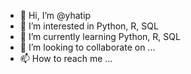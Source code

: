 - 👋 Hi, I’m @yhatip
- 👀 I’m interested in Python, R, SQL
- 🌱 I’m currently learning Python, R, SQL
- 💞️ I’m looking to collaborate on ...
- 📫 How to reach me ...

<!---
yhatip/yhatip is a ✨ special ✨ repository because its `README.md` (this file) appears on your GitHub profile.
You can click the Preview link to take a look at your changes.
--->
